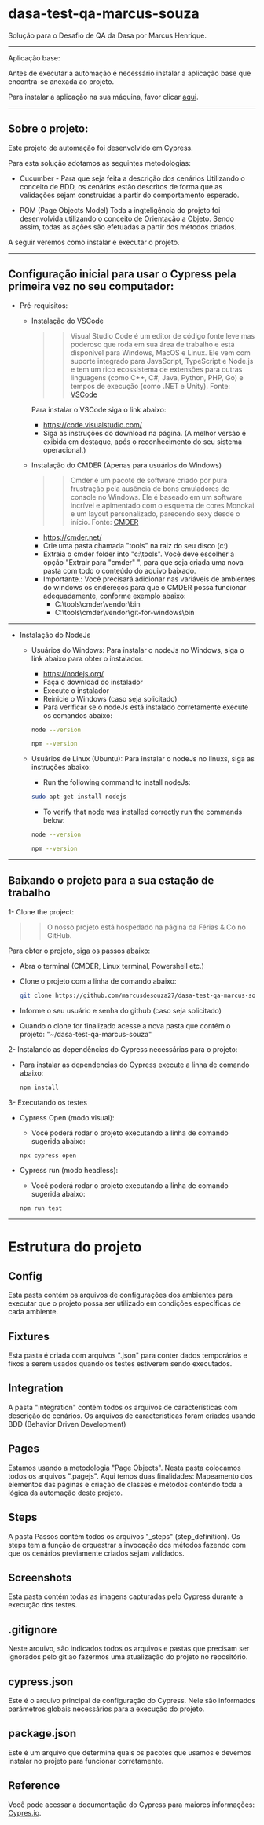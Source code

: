 # dasa-test-qa-marcus-souza

Solução para o Desafio de QA da Dasa por Marcus Henrique.

********************************************************************************************************

Aplicação base:

Antes de executar a automação é necessário instalar a aplicação base que encontra-se anexada ao projeto.

Para instalar a aplicação na sua máquina, favor clicar [aqui](https://github.com/marcusdesouza27/dasa-test-qa-marcus-souza/blob/master/aplicacao_base/README.md).


********************************************************************************************************
## Sobre o projeto:

Este projeto de automação foi desenvolvido em Cypress. 

Para esta solução adotamos as seguintes metodologias:

- Cucumber - Para que seja feita a descrição dos cenários
    Utilizando o conceito de BDD, os cenários estão descritos de forma que as validações sejam construídas a partir do comportamento esperado.

- POM (Page Objects Model) 
    Toda a ingteligência do projeto foi desenvolvida utilizando o conceito de Orientação a Objeto. Sendo assim, todas as ações são efetuadas a partir dos métodos criados.


A seguir veremos como instalar e executar o projeto.

********************************************************************************************************

## Configuração inicial para usar o Cypress pela primeira vez no seu computador:

- Pré-requisitos:
  * Instalação do VSCode
    >> Visual Studio Code é um editor de código fonte leve mas poderoso que roda em sua área de trabalho e está disponível para Windows, MacOS e Linux. Ele vem com suporte integrado para JavaScript, TypeScript e Node.js e tem um rico ecossistema de extensões para outras linguagens (como C++, C#, Java, Python, PHP, Go) e tempos de execução (como .NET e Unity). Fonte: [VSCode](https://code.visualstudio.com/docs)

    Para instalar o VSCode siga o link abaixo:
    - https://code.visualstudio.com/
    - Siga as instruções do download na página. (A melhor versão é exibida em destaque, após o reconhecimento do seu sistema operacional.)


  * Instalação do CMDER (Apenas para usuários do Windows)
    >> Cmder é um pacote de software criado por pura frustração pela ausência de bons emuladores de console no Windows. Ele é baseado em um software incrível e apimentado com o esquema de cores Monokai e um layout personalizado, parecendo sexy desde o início. Fonte: [CMDER](https://cmder.net/)

    - https://cmder.net/
    - Crie uma pasta chamada "tools" na raiz do seu disco (c:\)
    - Extraia o cmder folder into "c:\tools\". Você deve escolher a opção "Extrair para "cmder\" ", para que seja criada uma nova pasta com todo o conteúdo do aquivo baixado.
    - Importante.: Você precisará adicionar nas variáveis de ambientes do windows os endereços para que o CMDER possa funcionar adequadamente, conforme exemplo abaixo:
        * C:\tools\cmder\vendor\bin
        * C:\tools\cmder\vendor\git-for-windows\bin

********************************************************************************************************

  * Instalação do NodeJs

    * Usuários do Windows: 
      Para instalar o nodeJs no Windows, siga o link abaixo para obter o instalador.      
      - https://nodejs.org/ 
      - Faça o download do instalador
      - Execute o instalador
      - Reinicie o Windows (caso seja solicitado)
      - Para verificar se o nodeJs está instalado corretamente execute os comandos abaixo:
      ```bash
      node --version
      ```
      ```bash
      npm --version  
      ```

    * Usuários de Linux (Ubuntu):
      Para instalar o nodeJs no linuxs, siga as instruções abaixo:
      - Run the following command to install nodeJs: 
      ```bash
      sudo apt-get install nodejs
      ```

      - To verify that node was installed correctly run the commands below: 
      ```bash
      node --version
      ```
      ```bash
      npm --version
      ```



********************************************************************************************************

## Baixando o projeto para a sua estação de trabalho

1- Clone the project:
  >> O nosso projeto está hospedado na página da Férias & Co no GitHub.

  Para obter o projeto, siga os passos abaixo:

  * Abra o terminal (CMDER, Linux terminal, Powershell etc.)

  * Clone o projeto com a linha de comando abaixo:
    ```bash
    git clone https://github.com/marcusdesouza27/dasa-test-qa-marcus-souza.git
    ```

  * Informe o seu usuário e senha do github (caso seja solicitado)
  * Quando o clone for finalizado acesse a nova pasta que contém o projeto: "~/dasa-test-qa-marcus-souza"


2- Instalando as dependências do Cypress necessárias para o projeto:
  * Para instalar as dependencias do Cypress execute a linha de comando abaixo:
    ```bash
    npm install
    ```



3- Executando os testes 

  - Cypress Open (modo visual):

    * Você poderá rodar o projeto executando a linha de comando sugerida abaixo:
    ```bash
    npx cypress open
    ```

  - Cypress run (modo headless):

    * Você poderá rodar o projeto executando a linha de comando sugerida abaixo:
    ```bash
    npm run test
    ```


*********************************************************************************************************

# Estrutura do projeto

## Config
Esta pasta contém os arquivos de configurações dos ambientes para executar que o projeto possa ser utilizado em condições específicas de cada ambiente.

## Fixtures
Esta pasta é criada com arquivos ".json" para conter dados temporários e fixos a serem usados quando os testes estiverem sendo executados.

## Integration
A pasta "Integration" contém todos os arquivos de características com descrição de cenários. 
Os arquivos de características foram criados usando BDD (Behavior Driven Development)

## Pages
Estamos usando a metodologia "Page Objects". Nesta pasta colocamos todos os arquivos ".pagejs". 
Aqui temos duas finalidades: Mapeamento dos elementos das páginas e criação de classes e métodos contendo toda a lógica da automação deste projeto.

## Steps
A pasta Passos contém todos os arquivos "_steps" (step_definition). 
Os steps tem a função de orquestrar a invocação dos métodos fazendo com que os cenários previamente criados sejam validados.

## Screenshots
Esta pasta contém todas as imagens capturadas pelo Cypress durante a execução dos testes.

## .gitignore
Neste arquivo, são indicados todos os arquivos e pastas que precisam ser ignorados pelo git ao fazermos uma atualização do projeto no repositório.

## cypress.json
Este é o arquivo principal de configuração do Cypress. Nele são informados parâmetros globais necessários para a execução do projeto.

## package.json
Este é um arquivo que determina quais os pacotes que usamos e devemos instalar no projeto para funcionar corretamente.

## Reference
Você pode acessar a documentação do Cypress para maiores informações: [Cypres.io](https://www.cypress.io/).